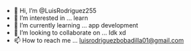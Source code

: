 - 👋 Hi, I’m @LuisRodriguez255
- 👀 I’m interested in ... learn
- 🌱 I’m currently learning ... app development
- 💞️ I’m looking to collaborate on ... Idk xd
- 📫 How to reach me ... luisrodriguezbobadilla01@gmail.com

<!---
LuisRodriguez255/LuisRodriguez255 is a ✨ special ✨ repository because its `README.md` (this file) appears on your GitHub profile.
You can click the Preview link to take a look at your changes.
--->
